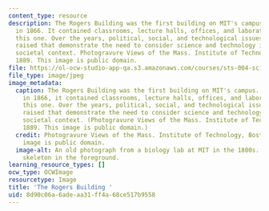```yaml
---
content_type: resource
description: The Rogers Building was the first building on MIT's campus. Constructed
  in 1866. It contained classrooms, lecture halls, offices, and laboratories, like
  this one. Over the years, political, social, and technological issues have been
  raised that demonstrate the need to consider science and technology in a broader
  societal context. Photogravure Views of the Mass. Institute of Technology, Boston,
  1889. This image is public domain.
file: https://ol-ocw-studio-app-qa.s3.amazonaws.com/courses/sts-004-science-technology-world-fall-2013/8d90c06a6adeaa31ff4a68ce517b9558_sts-004f13.jpg
file_type: image/jpeg
image_metadata:
  caption: The Rogers Building was the first building on MIT's campus. Constructed
    in 1866, it contained classrooms, lecture halls, offices, and laboratories, like
    this one. Over the years, political, social, and technological issues have been
    raised that demonstrate the need to consider science and technology in a broader
    societal context. (Photogravure Views of the Mass. Institute of Technology, Boston,
    1889. This image is public domain.)
  credit: Photogravure Views of the Mass. Institute of Technology, Boston, 1889. This
    image is public domain.
  image-alt: An old photograph from a biology lab at MIT in the 1800s. There is a
    skeleton in the foreground.
learning_resource_types: []
ocw_type: OCWImage
resourcetype: Image
title: 'The Rogers Building '
uid: 8d90c06a-6ade-aa31-ff4a-68ce517b9558
---
```

